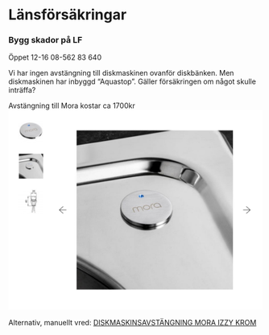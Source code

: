 # Länsförsäkringar

### Bygg skador på LF
Öppet 12-16
08-562 83 640

Vi har ingen avstängning till diskmaskinen ovanför diskbänken. Men diskmaskinen har inbyggd “Aquastop”. Gäller försäkringen om något skulle inträffa?


Avstängning till Mora kostar ca 1700kr
![](L%C3%A4nsf%C3%B6rs%C3%A4kringar/image.png)

Alternativ, manuellt vred:
[DISKMASKINSAVSTÄNGNING MORA IZZY KROM](https://www.bauhaus.se/diskmaskinsavstangning-mora-izzy-krom)
